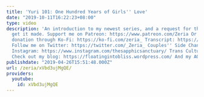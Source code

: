 ```yaml
---
title: 'Yuri 101: One Hundred Years of Girls'' Love'
date: "2019-10-11T16:22:23+08:00"
type: video
description: 'An introduction to my newest series, and a request for the funding to
  get it made. Support me on Patreon: https://www.patreon.com/Zeria Or send a one-time
  donation through Ko-Fi: https://ko-fi.com/zeria_ Transcript: https://floatingintobliss.wordpress.com/2019/04/26/yuri-101-one-hundred-years-of-girls-love/
  Follow me on Twitter: https://twitter.com/_Zeria_ Couples'' Side Channel: https://www.youtube.com/channel/UC9mvbU-HNjLzYqx8ZiHsdBw
  Instagram: https://www.instagram.com/thesapphicsanctuary/ Trans Culture Club: https://www.youtube.com/channel/UCfmDm5OvKcDrDKb3F8sxVrw
  Check out my blog: https://floatingintobliss.wordpress.com/ And my AO3 page: https://archiveofourown.org/users/Zeria/works'
publishdate: "2019-04-26T15:51:48.000Z"
url: /zeria/xVbd3ujMgQE/
providers:
  youtube:
    id: xVbd3ujMgQE
---
```

